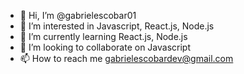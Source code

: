 - 👋 Hi, I’m @gabrielescobar01
- 👀 I’m interested in Javascript, React.js, Node.js
- 🌱 I’m currently learning React.js, Node.js
- 💞️ I’m looking to collaborate on Javascript
- 📫 How to reach me gabrielescobardev@gmail.com

<!---
gabrielescobar01/gabrielescobar01 is a ✨ special ✨ repository because its `README.md` (this file) appears on your GitHub profile.
You can click the Preview link to take a look at your changes.
--->
